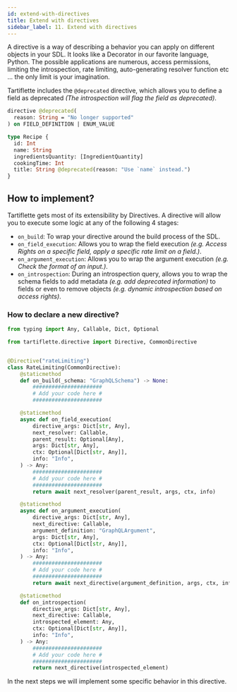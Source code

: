 ```yaml
---
id: extend-with-directives
title: Extend with directives
sidebar_label: 11. Extend with directives
---
```


A directive is a way of describing a behavior you can apply on different objects in your SDL. It looks like a Decorator in our favorite language, Python. The possible applications are numerous, access permissions, limiting the introspection, rate limiting, auto-generating resolver function etc ... the only limit is your imagination.

Tartiflette includes the `@deprecated` directive, which allows you to define a field as deprecated _(The introspection will flag the field as deprecated)_.

```graphql
directive @deprecated(
  reason: String = "No longer supported"
) on FIELD_DEFINITION | ENUM_VALUE

type Recipe {
  id: Int
  name: String
  ingredientsQuantity: [IngredientQuantity]
  cookingTime: Int
  title: String @deprecated(reason: "Use `name` instead.")
}
```

## How to implement?

Tartiflette gets most of its extensibility by Directives. A directive will allow you to execute some logic at any of the following 4 stages:

* `on_build`: To wrap your directive around the build process of the SDL.
* `on_field_execution`: Allows you to wrap the field execution _(e.g. Access Rights on a specific field, apply a specific rate limit on a field.)_.
* `on_argument_execution`: Allows you to wrap the argument execution _(e.g. Check the format of an input.)_.
* `on_introspection`: During an introspection query, allows you to wrap the schema fields to add metadata _(e.g. add deprecated information)_ to fields or even to remove objects _(e.g. dynamic introspection based on access rights)_.

### How to declare a new directive?

```python
from typing import Any, Callable, Dict, Optional

from tartiflette.directive import Directive, CommonDirective


@Directive("rateLimiting")
class RateLimiting(CommonDirective):
    @staticmethod
    def on_build(_schema: "GraphQLSchema") -> None:
        ######################
        # Add your code here #
        ######################

    @staticmethod
    async def on_field_execution(
        directive_args: Dict[str, Any],
        next_resolver: Callable,
        parent_result: Optional[Any],
        args: Dict[str, Any],
        ctx: Optional[Dict[str, Any]],
        info: "Info",
    ) -> Any:
        ######################
        # Add your code here #
        ######################
        return await next_resolver(parent_result, args, ctx, info)

    @staticmethod
    async def on_argument_execution(
        directive_args: Dict[str, Any],
        next_directive: Callable,
        argument_definition: "GraphQLArgument",
        args: Dict[str, Any],
        ctx: Optional[Dict[str, Any]],
        info: "Info",
    ) -> Any:
        ######################
        # Add your code here #
        ######################
        return await next_directive(argument_definition, args, ctx, info)

    @staticmethod
    def on_introspection(
        directive_args: Dict[str, Any],
        next_directive: Callable,
        introspected_element: Any,
        ctx: Optional[Dict[str, Any]],
        info: "Info",
    ) -> Any:
        ######################
        # Add your code here #
        ######################
        return next_directive(introspected_element)
```

In the next steps we will implement some specific behavior in this directive.
